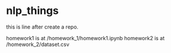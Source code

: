 # nlp_things
this is line after create a repo.

homework1 is at /homework_1/homework1.ipynb
homework2 is at /homework_2/dataset.csv
